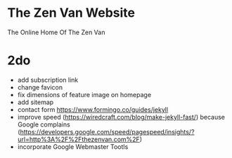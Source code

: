 # The Zen Van Website

The Online Home Of The Zen Van



2do
===
* add subscription link
* change favicon
* fix dimensions of feature image on homepage
* add sitemap
* contact form https://www.formingo.co/guides/jekyll
* improve speed (https://wiredcraft.com/blog/make-jekyll-fast/) because Google complains (https://developers.google.com/speed/pagespeed/insights/?url=http%3A%2F%2Fthezenvan.com%2F)
* incorporate Google Webmaster Tootls
